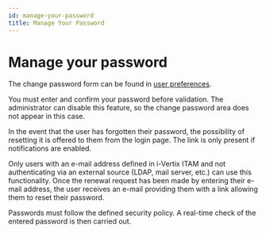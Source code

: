 ```yaml
---
id: manage-your-password
title: Manage Your Password
---
```


# Manage your password

The change password form can be found in
[user preferences](preferences).

You must enter and confirm your password before validation. The
administrator can disable this feature, so the change password area does
not appear in this case.

In the event that the user has forgotten their password, the possibility
of resetting it is offered to them from the login page. The link is only
present if notifications are enabled.

Only users with an e-mail address defined in i-Vertix ITAM and not authenticating
via an external source (LDAP, mail server, etc.) can use this
functionality. Once the renewal request has been made by entering their
e-mail address, the user receives an e-mail providing them with a link
allowing them to reset their password.

Passwords must follow the defined security policy. A real-time check of
the entered password is then carried out.
